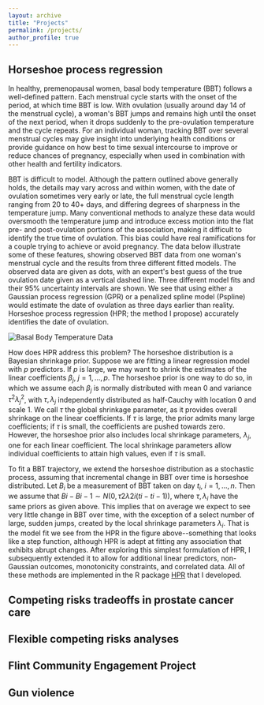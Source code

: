 ```yaml
---
layout: archive
title: "Projects"
permalink: /projects/
author_profile: true
---
```


## Horseshoe process regression

In healthy, premenopausal women, basal body temperature (BBT) follows a well-defined pattern. Each menstrual cycle starts with the onset of the period, at which time BBT is low. With ovulation (usually around day 14 of the menstrual cycle), a woman's BBT jumps and remains high until the onset of the next period, when it drops suddenly to the pre-ovulation temperature and the cycle repeats. For an individual woman, tracking BBT over several menstrual cycles may give insight into underlying health conditions or provide guidance on how best to time sexual intercourse to improve or reduce chances of pregnancy, especially when used in combination with other health and fertility indicators.

BBT is difficult to model. Although the pattern outlined above generally holds, the details may vary across and within women, with the date of ovulation sometimes very early or late, the full menstrual cycle length ranging from 20 to 40+ days, and differing degrees of sharpness in the temperature jump. Many conventional methods to analyze these data would oversmooth the temperature jump and introduce excess motion into the flat pre- and post-ovulation portions of the association, making it difficult to identify the true time of ovulation. This bias could have real ramifications for a couple trying to achieve or avoid pregnancy. The data below illustrate some of these features, showing observed BBT data from one woman's menstrual cycle and the results from three different fitted models. The observed data are given as dots, with an expert's best guess of the true ovulation date given as a vertical dashed line. Three different model fits and their 95% uncertainty intervals are shown. We see that using either a Gaussian process regression (GPR) or a penalized spline model (Pspline) would estimate the date of ovulation as three days earlier than reality. Horseshoe process regression (HPR; the method I propose) accurately identifies the date of ovulation.

![Basal Body Temperature Data](mens_plot.png)

How does HPR address this problem? The horseshoe distribution is a Bayesian shrinkage prior. Suppose we are fitting a linear regression model with $p$ predictors. If $p$ is large, we may want to shrink the estimates of the linear coefficients $\beta_j$, $j = 1, ..., p$. The horseshoe prior is one way to do so, in which we assume each $\beta_j$ is normally distributed with mean $0$ and variance $\tau^2 \lambda_j^2$, with $\tau, \lambda_j$ independently distributed as half-Cauchy with location $0$ and scale $1$. We call $\tau$ the global shrinkage parameter, as it provides overall shrinkage on the linear coefficients. If $\tau$ is large, the prior admits many large coefficients; if $\tau$ is small, the coefficients are pushed towards zero. However, the horseshoe prior also includes local shrinkage parameters, $\lambda_j$, one for each linear coefficient. The local shrinkage parameters allow individual coefficients to attain high values, even if $\tau$ is small.

To fit a BBT trajectory, we extend the horseshoe distribution as a stochastic process, assuming that incremental change in BBT over time is horseshoe distributed. Let $B_i$ be a measurement of BBT taken on day $t_i$, $i = 1,...,n.$ Then we assume that $Bi−Bi−1 ∼N(0,τ2λ2i(ti−ti−1))$, where $\tau, \lambda_i$ have the same priors as given above. This implies that on average we expect to see very little change in BBT over time, with the exception of a select number of large, sudden jumps, created by the local shrinkage parameters $\lambda_i$. That is the model fit we see from the HPR in the figure above--something that looks like a step function, although HPR is adept at fitting any association that exhibits abrupt changes. After exploring this simplest formulation of HPR, I subsequently extended it to allow for additional linear predictors, non-Gaussian outcomes, monotonicity constraints, and correlated data. All of these methods are implemented in the R package [HPR](https://github.com/elizabethchase/HPR) that I developed.

## Competing risks tradeoffs in prostate cancer care

## Flexible competing risks analyses

## Flint Community Engagement Project

## Gun violence

